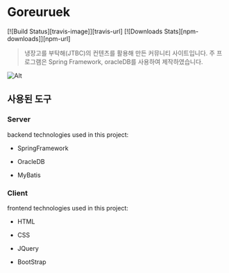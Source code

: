 ﻿
# Goreuruek
[![Build Status][travis-image]][travis-url]
[![Downloads Stats][npm-downloads]][npm-url]

>냉장고를 부탁해(JTBC)의 컨텐츠를 활용해 만든 커뮤니티 사이트입니다. 
> 주 프로그램은 Spring Framework, oracleDB를 사용하여 제작하였습니다.

 ![Alt](1.png)

## 사용된 도구
### Server
backend technologies used in this project:
- SpringFramework
 * OracleDB
 + MyBatis
 
### Client
 frontend technologies used in this project:
 - HTML
 * CSS
 + JQuery
 * BootStrap
